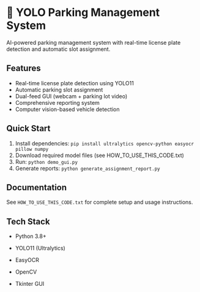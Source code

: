 # 🚗 YOLO Parking Management System

AI-powered parking management system with real-time license plate detection and automatic slot assignment.

## Features
- Real-time license plate detection using YOLO11
- Automatic parking slot assignment
- Dual-feed GUI (webcam + parking lot video)
- Comprehensive reporting system
- Computer vision-based vehicle detection

## Quick Start
1. Install dependencies: `pip install ultralytics opencv-python easyocr pillow numpy`
2. Download required model files (see HOW_TO_USE_THIS_CODE.txt)
3. Run: `python demo_gui.py`
4. Generate reports: `python generate_assignment_report.py`

## Documentation
See `HOW_TO_USE_THIS_CODE.txt` for complete setup and usage instructions.

## Tech Stack
- Python 3.8+
- YOLO11 (Ultralytics)
- EasyOCR
- OpenCV

- Tkinter GUI
